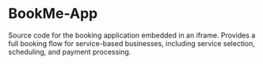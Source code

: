 # BookMe-App
Source code for the booking application embedded in an iframe. Provides a full booking flow for service-based businesses, including service selection, scheduling, and payment processing.
